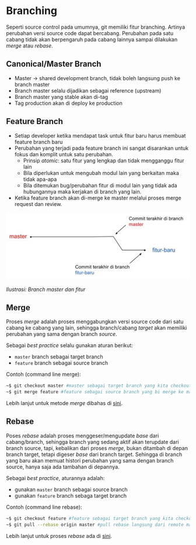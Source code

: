 # Branching

Seperti source control pada umumnya, git memiliki fitur branching. Artinya perubahan versi source code dapat bercabang. Perubahan pada satu cabang tidak akan berpengaruh pada cabang lainnya sampai dilakukan _merge_ atau _rebase_.

## Canonical/Master Branch

* Master -> shared development branch, tidak boleh langsung push ke branch master
* Branch master selalu dijadikan sebagai reference (upstream)
* Branch master yang stable akan di-tag
* Tag production akan di deploy ke production

## Feature Branch

* Setiap developer ketika mendapat task untuk fitur baru harus membuat feature branch baru
* Perubahan yang terjadi pada feature branch ini sangat disarankan untuk fokus dan komplit untuk satu perubahan.
    * Prinsip *atomic*: satu fitur yang lengkap dan tidak mengganggu fitur lain
    * Bila diperlukan untuk mengubah modul lain yang berkaitan maka tidak apa-apa
    * Bila ditemukan bug/perubahan fitur di modul lain yang tidak ada hubungannya maka kerjakan di branch yang lain.
* Ketika feature branch akan di-merge ke master melalui proses merge request dan review.

![Branch master dan fitur](../img/feature_branch.jpg)

*Ilustrasi: Branch master dan fitur*

## Merge

Proses _merge_ adalah proses menggabungkan versi source code dari satu cabang ke cabang yang lain, sehingga branch/cabang _target_ akan memiliki perubahan yang sama dengan branch _source_.

Sebagai _best practice_ selalu gunakan aturan berikut:

* `master` branch sebagai target branch
* `feature` branch sebagai source branch

Contoh (command line merge):

```sh
~$ git checkout master #master sebagai target branch yang kita checkout
~$ git merge feature #feature sebagai source branch yang bi merge ke master branch
```

Lebih lanjut untuk metode _merge_ dibahas di [sini](merge.md).

## Rebase

Poses _rebase_ adalah proses menggeser/mengupdate _base_ dari cabang/branch, sehingga branch yang sedang aktif akan terupdate dari branch source, tapi, kebalikan dari proses _merge_, bukan ditambah di depan branch target, tetapi digeser _base_ dari branch target. Sehingga di branch yang baru akan memuat histori perubahan yang sama dengan branch source, hanya saja ada tambahan di depannya.

Sebagai _best practice_, aturannya adalah:

* gunakan `master` branch sebagai source branch
* gunakan `feature` branch sebaga target branch

Contoh (command line rebase):

```sh
~$ git checkout feature #feature sebagai target branch yang kita checkout
~$ git pull --rebase origin master #pull rebase langsung dari remote master
```


Lebih lanjut untuk proses _rebase_ ada di [sini](development.md#fetch-rebase-master).
